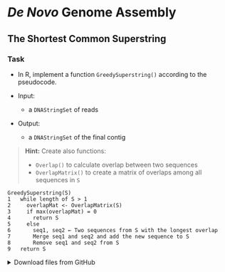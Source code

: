 # *De Novo* Genome Assembly

## The Shortest Common Superstring
### Task
 * In R, implement a function `GreedySuperstring()` according to the pseudocode.

 * Input:
   * a `DNAStringSet` of reads

* Output:
   * a `DNAStringSet` of the final contig

> **Hint:** 
> Create also functions:
>  * `Overlap()` to calculate overlap between two sequences
>  * `OverlapMatrix()` to create a matrix of overlaps among all sequences in `S`

```
GreedySuperstring(S)
1   while length of S > 1
2     overlapMat <- OverlapMatrix(S)
3     if max(overlapMat) = 0
4       return S
5     else
6       seq1, seq2 ← Two sequences from S with the longest overlap
7       Merge seq1 and seq2 and add the new sequence to S
8       Remove seq1 and seq2 from S
9   return S
```


<details>
<summary>Download files from GitHub</summary>
<details>
<summary>Basic Git settings</summary>

> * Configure the Git editor
> ```bash
> git config --global core.editor notepad
> ```
> * Configure your name and email address
> ```bash
> git config --global user.name "Zuzana Nova"
> git config --global user.email z.nova@vut.cz
> ```
> * Check current settings
> ```bash
> git config --global --list
> ```
>
</details>

* Create a fork on your GitHub account. 
  On the GitHub page of this repository find a <kbd>Fork</kbd> button in the upper right corner.
  
* Clone forked repository from your GitHub page to your computer:
```bash
git clone <fork repository address>
```
* In a local repository, set new remote for a project repository:
```bash
git remote add upstream https://github.com/mpa-prg/exercise_09.git
```

#### Send files to GitHub
Create a new commit and send new changes to your remote repository.
* Add file to a new commit.
```bash
git add <file_name>
```
* Create a new commit, enter commit message, save the file and close it.
```bash
git commit
```
* Send a new commit to your GitHub repository.
```bash
git push origin main
```

</details>
